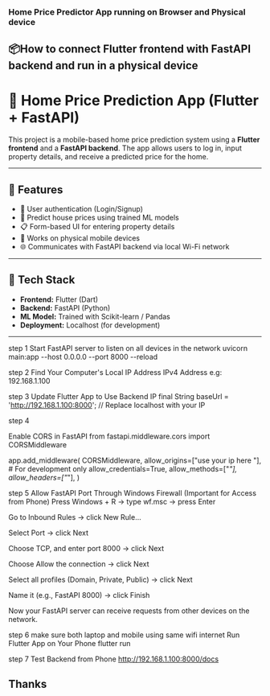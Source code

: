 ### Home Price Predictor App running on Browser and Physical device


## 📦How to connect Flutter frontend with FastAPI backend and run in a physical device
# 📱 Home Price Prediction App (Flutter + FastAPI)

This project is a mobile-based home price prediction system using a **Flutter frontend** and a **FastAPI backend**. The app allows users to log in, input property details, and receive a predicted price for the home.

---

## 🚀 Features

- 🔐 User authentication (Login/Signup)
- 🧠 Predict house prices using trained ML models
- 📋 Form-based UI for entering property details
- 📱 Works on physical mobile devices
- 🌐 Communicates with FastAPI backend via local Wi-Fi network

---

## 🧰 Tech Stack

- **Frontend:** Flutter (Dart)
- **Backend:** FastAPI (Python)
- **ML Model:** Trained with Scikit-learn / Pandas
- **Deployment:** Localhost (for development)

---



step 1
Start FastAPI server to listen on all devices in the network
uvicorn main:app --host 0.0.0.0 --port 8000 --reload

step 2
Find Your Computer's Local IP Address
IPv4 Address e.g: 192.168.1.100

step 3
Update Flutter App to Use Backend IP
final String baseUrl = 'http://192.168.1.100:8000'; // Replace localhost with your IP

step 4

Enable CORS in FastAPI
from fastapi.middleware.cors import CORSMiddleware

app.add_middleware(
    CORSMiddleware,
    allow_origins=["use your ip here "],  # For development only
    allow_credentials=True,
    allow_methods=["*"],
    allow_headers=["*"],
)

step 5
Allow FastAPI Port Through Windows Firewall (Important for Access from Phone)
Press Windows + R → type wf.msc → press Enter

Go to Inbound Rules → click New Rule...

Select Port → click Next

Choose TCP, and enter port 8000 → click Next

Choose Allow the connection → click Next

Select all profiles (Domain, Private, Public) → click Next

Name it (e.g., FastAPI 8000) → click Finish

Now your FastAPI server can receive requests from other devices on the network.

step 6
make sure both laptop and mobile using same wifi internet
Run Flutter App on Your Phone
flutter run

step 7
Test Backend from Phone
http://192.168.1.100:8000/docs


## Thanks
 




